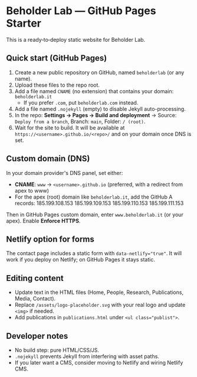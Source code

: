 # Beholder Lab — GitHub Pages Starter

This is a ready‑to‑deploy static website for Beholder Lab.

## Quick start (GitHub Pages)
1. Create a new public repository on GitHub, named `beholderlab` (or any name).
2. Upload these files to the repo root.
3. Add a file named `CNAME` (no extension) that contains your domain: `beholderlab.it`
   - If you prefer `.com`, put `beholderlab.com` instead.
4. Add a file named `.nojekyll` (empty) to disable Jekyll auto-processing.
5. In the repo: **Settings → Pages → Build and deployment** → Source: `Deploy from a branch`, Branch: `main`, Folder: `/ (root)`.
6. Wait for the site to build. It will be available at `https://<username>.github.io/<repo>/` and on your domain once DNS is set.

## Custom domain (DNS)
In your domain provider's DNS panel, set either:
- **CNAME**: `www` → `<username>.github.io` (preferred, with a redirect from apex to www)
- For the apex (root) domain like `beholderlab.it`, add the GitHub A records:
    185.199.108.153
    185.199.109.153
    185.199.110.153
    185.199.111.153

Then in GitHub Pages custom domain, enter `www.beholderlab.it` (or your apex). Enable **Enforce HTTPS**.

## Netlify option for forms
The contact page includes a static form with `data-netlify="true"`. It will work if you deploy on Netlify; on GitHub Pages it stays static.

## Editing content
- Update text in the HTML files (Home, People, Research, Publications, Media, Contact).
- Replace `/assets/logo-placeholder.svg` with your real logo and update `<img>` if needed.
- Add publications in `publications.html` under `<ul class="publist">`.

## Developer notes
- No build step: pure HTML/CSS/JS.
- `.nojekyll` prevents Jekyll from interfering with asset paths.
- If you later want a CMS, consider moving to Netlify and wiring Netlify CMS.